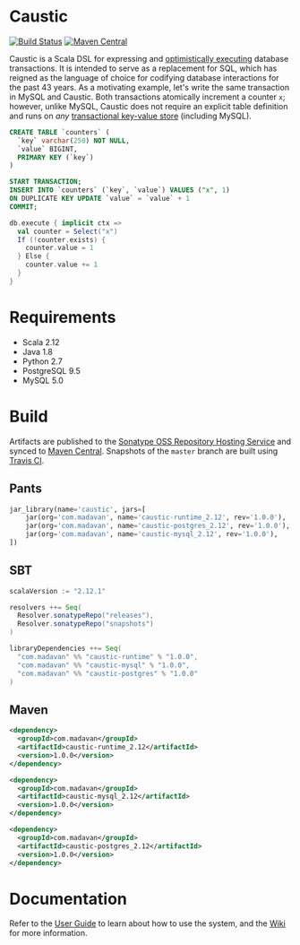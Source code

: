 # Caustic
[![Build Status](https://travis-ci.org/ashwin153/caustic.svg?branch=master)](https://travis-ci.org/ashwin153/caustic)
[![Maven Central](https://img.shields.io/maven-central/v/com.madavan/caustic-runtime_2.12.svg)]()

Caustic is a Scala DSL for expressing and [optimistically executing][1] database transactions. It is intended to serve as a replacement for SQL, which has reigned as the language of choice for codifying database interactions for the past 43 years. As a motivating example, let's write the same transaction in MySQL and Caustic. Both transactions atomically increment a counter ```x```; however, unlike MySQL, Caustic does not require an explicit table definition and runs on *any* [transactional key-value store][2] (including MySQL).

```sql
CREATE TABLE `counters` (
  `key` varchar(250) NOT NULL,
  `value` BIGINT,
  PRIMARY KEY (`key`)
)

START TRANSACTION;
INSERT INTO `counters` (`key`, `value`) VALUES ("x", 1) 
ON DUPLICATE KEY UPDATE `value` = `value` + 1
COMMIT;
```

```scala
db.execute { implicit ctx =>
  val counter = Select("x")
  If (!counter.exists) {
    counter.value = 1
  } Else {
    counter.value += 1
  }
}
```

# Requirements
- Scala 2.12
- Java 1.8
- Python 2.7
- PostgreSQL 9.5
- MySQL 5.0

# Build
Artifacts are published to the [Sonatype OSS Repository Hosting Service][3] and synced to [Maven Central][4]. Snapshots of the ```master``` branch are built using [Travis CI][5].

## Pants
```python
jar_library(name='caustic', jars=[
    jar(org='com.madavan', name='caustic-runtime_2.12', rev='1.0.0'),
    jar(org='com.madavan', name='caustic-postgres_2.12', rev='1.0.0'),
    jar(org='com.madavan', name='caustic-mysql_2.12', rev='1.0.0'),
])
```

## SBT
```scala
scalaVersion := "2.12.1"

resolvers ++= Seq(
  Resolver.sonatypeRepo("releases"),
  Resolver.sonatypeRepo("snapshots")
)

libraryDependencies ++= Seq(
  "com.madavan" %% "caustic-runtime" % "1.0.0",
  "com.madavan" %% "caustic-mysql" % "1.0.0",
  "com.madavan" %% "caustic-postgres" % "1.0.0"
)
```

## Maven
```xml
<dependency>
  <groupId>com.madavan</groupId>
  <artifactId>caustic-runtime_2.12</artifactId>
  <version>1.0.0</version>
</dependency>

<dependency>
  <groupId>com.madavan</groupId>
  <artifactId>caustic-mysql_2.12</artifactId>
  <version>1.0.0</version>
</dependency>

<dependency>
  <groupId>com.madavan</groupId>
  <artifactId>caustic-postgres_2.12</artifactId>
  <version>1.0.0</version>
</dependency>
```

# Documentation
Refer to the [User Guide][6] to learn about how to use the system, and the [Wiki][7] for more information.

[1]: https://en.wikipedia.org/wiki/Optimistic_concurrency_control
[2]: https://en.wikipedia.org/wiki/Key-value_database
[3]: https://oss.sonatype.org/index.html#nexus-search;quick~com.madavan
[4]: https://search.maven.org/#search%7Cga%7C1%7Cg%3A%22com.madavan%22
[5]: https://travis-ci.org/ashwin153/caustic
[6]: https://github.com/ashwin153/caustic/wiki/User-Guide
[7]: https://github.com/ashwin153/caustic/wiki/Home
